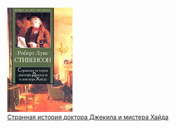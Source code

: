 ![](Странная%20история%20доктора%20Джекила%20и%20мистера%20Хайда.jpg)  
[Странная история доктора Джекила и мистера Хайда](Странная%20история%20доктора%20Джекила%20и%20мистера%20Хайда.txt)
